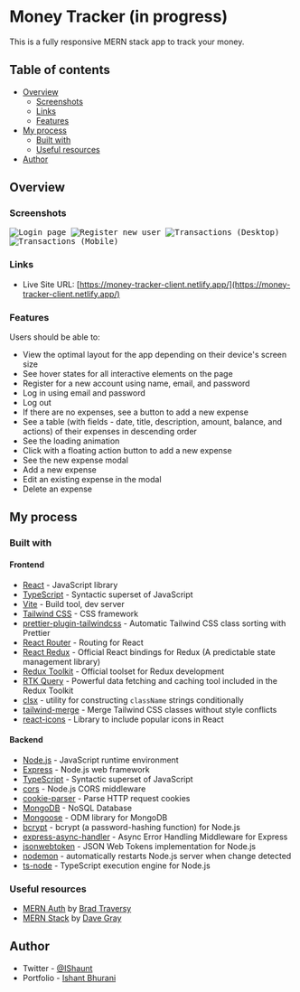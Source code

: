 # Money Tracker (in progress)

This is a fully responsive MERN stack app to track your money.

## Table of contents

- [Overview](#overview)
  - [Screenshots](#screenshots)
  - [Links](#links)
  - [Features](#features)
- [My process](#my-process)
  - [Built with](#built-with)
  - [Useful resources](#useful-resources)
- [Author](#author)

## Overview

### Screenshots

<kbd>
  <img src="https://ishantbhurani.github.io/money-tracker-mern/screenshots/login.png" alt='Login page'>
</kbd>

<kbd>
  <img src="https://ishantbhurani.github.io/money-tracker-mern/screenshots/register.png" alt='Register new user'>
</kbd>

<kbd>
  <img src="https://ishantbhurani.github.io/money-tracker-mern/screenshots/desktop-transactions.png" alt='Transactions (Desktop)'>
</kbd>

<kbd>
  <img src="https://ishantbhurani.github.io/money-tracker-mern/screenshots/mobile-transactions.png" alt='Transactions (Mobile)'>
</kbd>

### Links

- Live Site URL: [https://money-tracker-client.netlify.app/](https://money-tracker-client.netlify.app/)

### Features

Users should be able to:

- View the optimal layout for the app depending on their device's screen size
- See hover states for all interactive elements on the page
- Register for a new account using name, email, and password
- Log in using email and password
- Log out
- If there are no expenses, see a button to add a new expense
- See a table (with fields - date, title, description, amount, balance, and actions) of their expenses in descending order
- See the loading animation
- Click with a floating action button to add a new expense
- See the new expense modal
- Add a new expense
- Edit an existing expense in the modal
- Delete an expense

## My process

### Built with

#### Frontend

- [React](https://reactjs.org/) - JavaScript library
- [TypeScript](https://www.typescriptlang.org/) - Syntactic superset of JavaScript
- [Vite](https://vitejs.dev/) - Build tool, dev server
- [Tailwind CSS](https://tailwindcss.com/) - CSS framework
- [prettier-plugin-tailwindcss](https://tailwindcss.com/blog/automatic-class-sorting-with-prettier) - Automatic Tailwind CSS class sorting with Prettier
- [React Router](https://reactrouter.com/) - Routing for React
- [React Redux](https://react-redux.js.org/) - Official React bindings for Redux (A predictable state management library)
- [Redux Toolkit](https://redux-toolkit.js.org/) - Official toolset for Redux development
- [RTK Query](https://redux-toolkit.js.org/rtk-query/overview) - Powerful data fetching and caching tool included in the Redux Toolkit
- [clsx](https://github.com/lukeed/clsx) - utility for constructing `className` strings conditionally
- [tailwind-merge](https://github.com/dcastil/tailwind-merge) - Merge Tailwind CSS classes without style conflicts
- [react-icons](https://react-icons.github.io/react-icons) - Library to include popular icons in React

#### Backend

- [Node.js](https://nodejs.org/) - JavaScript runtime environment
- [Express](https://expressjs.com/) - Node.js web framework
- [TypeScript](https://www.typescriptlang.org/) - Syntactic superset of JavaScript
- [cors](https://github.com/expressjs/cors) - Node.js CORS middleware
- [cookie-parser](https://github.com/expressjs/cookie-parser) - Parse HTTP request cookies
- [MongoDB](https://www.mongodb.com/) - NoSQL Database
- [Mongoose](https://mongoosejs.com/) - ODM library for MongoDB
- [bcrypt](https://github.com/kelektiv/node.bcrypt.js) - bcrypt (a password-hashing function) for Node.js
- [express-async-handler](https://github.com/Abazhenov/express-async-handler) - Async Error Handling Middleware for Express
- [jsonwebtoken](https://github.com/auth0/node-jsonwebtoken) - JSON Web Tokens implementation for Node.js
- [nodemon](https://nodemon.io/) - automatically restarts Node.js server when change detected
- [ts-node](https://typestrong.org/ts-node/) - TypeScript execution engine for Node.js

### Useful resources

- [MERN Auth](https://github.com/bradtraversy/mern-auth) by [Brad Traversy](https://twitter.com/traversymedia)
- [MERN Stack](https://github.com/gitdagray/mern_stack_course) by [Dave Gray](https://twitter.com/yesdavidgray)

## Author

- Twitter - [@IShaunt](https://twitter.com/IShaunt)
- Portfolio - [Ishant Bhurani](https://ishant.netlify.app/)
